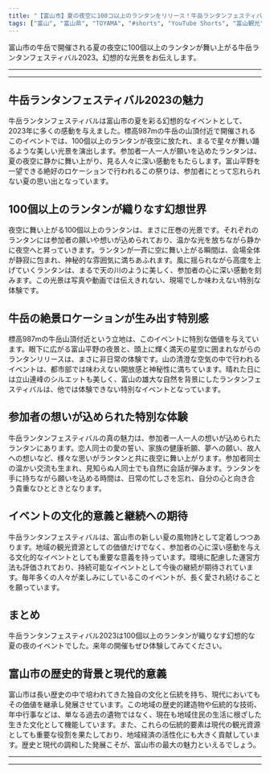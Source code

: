 ```yaml
---
title: "【富山市】夏の夜空に100コ以上のランタンをリリース！牛岳ランタンフェスティバル2023"
tags: ["富山", "富山県", "TOYAMA", "#shorts", "YouTube Shorts", "富山観光", "富山旅行", "北陸観光", "富山市", "富山市観光", "富山駅", "富山県の観光スポット", "富山県でおすすめの場所", "富山県の見どころ"]
---
```


富山市の牛岳で開催される夏の夜空に100個以上のランタンが舞い上がる牛岳ランタンフェスティバル2023。幻想的な光景をお伝えします。

---

<!-- 🎥 YouTube動画埋め込み -->
<!-- No YouTube URL provided -->

---

## 牛岳ランタンフェスティバル2023の魅力

牛岳ランタンフェスティバルは富山市の夏を彩る幻想的なイベントとして、2023年に多くの感動を与えました。標高987mの牛岳の山頂付近で開催されるこのイベントでは、100個以上のランタンが夜空に放たれ、まるで星々が舞い踊るような美しい光景を演出します。参加者一人一人が願いを込めたランタンは、夏の夜空に静かに舞い上がり、見る人々に深い感動をもたらします。富山平野を一望できる絶好のロケーションで行われるこの祭りは、参加者にとって忘れられない夏の思い出となっています。

## 100個以上のランタンが織りなす幻想世界

夜空に舞い上がる100個以上のランタンは、まさに圧巻の光景です。それぞれのランタンには参加者の願いや想いが込められており、温かな光を放ちながら静かに夜空へと昇っていきます。ランタンが一斉に空に舞い上がる瞬間は、会場全体が静寂に包まれ、神秘的な雰囲気に満ちあふれます。風に揺られながら高度を上げていくランタンは、まるで天の川のように美しく、参加者の心に深い感動を刻みます。この光景は写真や動画では伝えきれない、現場でしか味わえない特別な体験です。

## 牛岳の絶景ロケーションが生み出す特別感

標高987mの牛岳山頂付近という立地は、このイベントに特別な価値を与えています。眼下に広がる富山平野の夜景と、頭上に輝く満天の星空に囲まれながらのランタンリリースは、まさに非日常の体験です。山の清澄な空気の中で行われるイベントは、都市部では味わえない開放感と神秘性に満ちています。晴れた日には立山連峰のシルエットも美しく、富山の雄大な自然を背景にしたランタンフェスティバルは、他では体験できない特別なイベントとなっています。

## 参加者の想いが込められた特別な体験

牛岳ランタンフェスティバルの真の魅力は、参加者一人一人の想いが込められたランタンにあります。恋人同士の愛の誓い、家族の健康祈願、夢への願い、故人への想いなど、様々な思いがランタンと共に夜空に舞い上がります。参加者同士の温かい交流も生まれ、見知らぬ人同士でも自然に会話が弾みます。ランタンを手に持ちながら願いを込める時間は、日常の忙しさを忘れ、自分の心と向き合う貴重なひとときとなります。

## イベントの文化的意義と継続への期待

牛岳ランタンフェスティバルは、富山市の新しい夏の風物詩として定着しつつあります。地域の観光資源としての価値だけでなく、参加者の心に深い感動を与える文化的なイベントとしても重要な意義を持っています。環境に配慮した運営方法も評価されており、持続可能なイベントとして今後の継続が期待されています。毎年多くの人々が楽しみにしているこのイベントが、長く愛され続けることを願っています。

## まとめ

牛岳ランタンフェスティバル2023は100個以上のランタンが織りなす幻想的な夏の夜のイベントでした。来年の開催もぜひ体験してみてください。

## 富山市の歴史的背景と現代的意義

富山市は長い歴史の中で培われてきた独自の文化と伝統を持ち、現代においてもその価値を継承し発展させています。この地域の歴史的建造物や伝統的な技術、年中行事などは、単なる過去の遺物ではなく、現在も地域住民の生活に根ざした生きた文化として機能しています。また、これらの伝統的要素は現代の観光資源としても重要な役割を果たしており、地域経済の活性化にも大きく貢献しています。歴史と現代の調和した発展こそが、富山市の最大の魅力といえるでしょう。

---

<!-- 🗺 Googleマップ（自動表示: page.tsxで地域名から自動生成） -->

<!-- 📍 宿泊リンク（自動表示: page.tsxで地域別リンクを自動生成）
     - タイトルから地域名を抽出
     - JTB / 楽天トラベル / じゃらん / 一休.com 対応
     - 環境変数でプロバイダー切替可能
-->

<!-- 📚 関連記事（自動表示: page.tsxで同カテゴリから2件自動選択） -->

<!-- 🏷️ タグ（自動表示: page.tsxで記事最下部に自動配置） -->

---

<!--
【記事文字数ルール】
- 基本文字数: 最低1000文字以上
- 推奨文字数: 1000〜1500文字（スマホ読みやすさ最優先）
- 上限なし: 情報量的に必要な場合は1500文字や2000文字を超えても良い
- 判断基準: 読者にとって価値ある情報を過不足なく提供できる文字数

【記事構成の最終形】
1. タイトル・動画・本文
2. まとめ
3. Googleマップ（見出しなし、マップのみ自動表示）
4. **宿泊リンク（地域別自動生成）** ← 2025年10月7日追加
5. 関連記事（H3、同カテゴリから2件自動選択）
6. タグ（記事最下部に自動表示）
7. ナビゲーションボタン

【宿泊リンクシステム仕様】
- タイトルから地域名を自動抽出（【〇〇市】形式優先）
- 北陸地方地域辞書: 富山/石川/福井の主要都市対応
- 対応プロバイダー: JTB（既定）/ 楽天トラベル / じゃらん / 一休.com
- 環境変数で切替: NEXT_PUBLIC_DEFAULT_TRAVEL_PROVIDER
- URLテンプレート: 地域名自動エンコード + アフィリエイトID挿入
- 配置位置: Googleマップ直後、関連記事より前

【自動生成セクション】
※以下はpage.tsxで自動生成されるため、記事本文には含めない
- Googleマップ: タイトル【】内の地域名から生成
- 宿泊リンク: 地域名抽出 → Deeplink生成 → スタイル適用
- 関連記事: 同カテゴリから2件を自動選択・リンク化
- タグ: 記事データから最下部に自動配置

【削除済みセクション】
※アクセス方法・周辺情報・公式リンクセクションは不要（2025年10月5日削除）

【AdSense・アフィリエイト】
- Google AdSense: 全ページ自動読み込み（layout.tsx）
- アフィリエイトスクリプト: AffilScript（layout.tsx）
- data-affil属性での動的リンク変換機能あり（現在は宿泊リンクで代替）

【最終更新】2025年10月7日 - 地域別宿泊リンク自動生成システム実装
-->
